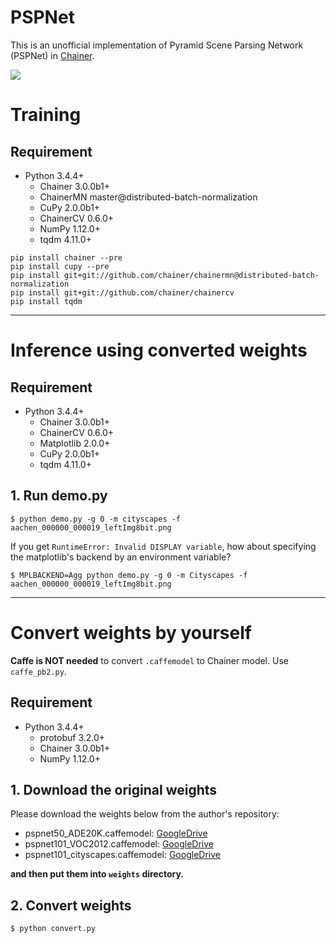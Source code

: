 PSPNet
======

This is an unofficial implementation of Pyramid Scene Parsing Network (PSPNet) in [Chainer](https://github.com/chainer/chainer).

![](https://github.com/mitmul/chainer-pspnet/wiki/images/demoVideo.gif)

# Training

## Requirement

- Python 3.4.4+
    - Chainer 3.0.0b1+
    - ChainerMN master@distributed-batch-normalization
    - CuPy 2.0.0b1+
    - ChainerCV 0.6.0+
    - NumPy 1.12.0+
    - tqdm 4.11.0+

```
pip install chainer --pre
pip install cupy --pre
pip install git+git://github.com/chainer/chainermn@distributed-batch-normalization
pip install git+git://github.com/chainer/chainercv
pip install tqdm
````

---

# Inference using converted weights

## Requirement

- Python 3.4.4+
    - Chainer 3.0.0b1+
    - ChainerCV 0.6.0+
    - Matplotlib 2.0.0+
    - CuPy 2.0.0b1+
    - tqdm 4.11.0+

## 1. Run demo.py

```
$ python demo.py -g 0 -m cityscapes -f aachen_000000_000019_leftImg8bit.png
```

If you get `RuntimeError: Invalid DISPLAY variable`, how about specifying the matplotlib's backend by an environment variable?

```
$ MPLBACKEND=Agg python demo.py -g 0 -m Cityscapes -f aachen_000000_000019_leftImg8bit.png
```

---

# Convert weights by yourself

**Caffe is NOT needed** to convert `.caffemodel` to Chainer model. Use `caffe_pb2.py`.

## Requirement

- Python 3.4.4+
    - protobuf 3.2.0+
    - Chainer 3.0.0b1+
    - NumPy 1.12.0+

## 1. Download the original weights

Please download the weights below from the author's repository:

- pspnet50\_ADE20K.caffemodel: [GoogleDrive](https://drive.google.com/open?id=0BzaU285cX7TCN1R3QnUwQ0hoMTA)
- pspnet101\_VOC2012.caffemodel: [GoogleDrive](https://drive.google.com/open?id=0BzaU285cX7TCNVhETE5vVUdMYk0)
- pspnet101\_cityscapes.caffemodel: [GoogleDrive](https://drive.google.com/open?id=0BzaU285cX7TCT1M3TmNfNjlUeEU)

**and then put them into `weights` directory.**

## 2. Convert weights

```
$ python convert.py
```
